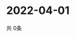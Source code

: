 # 2022-04-01
  共 0条

  <!-- BEGIN -->
  <!-- 最后更新时间Fri Apr 01 2022 22:06:10 GMT+0000 (Coordinated Universal Time) -->
  
  <!-- END -->
  
  